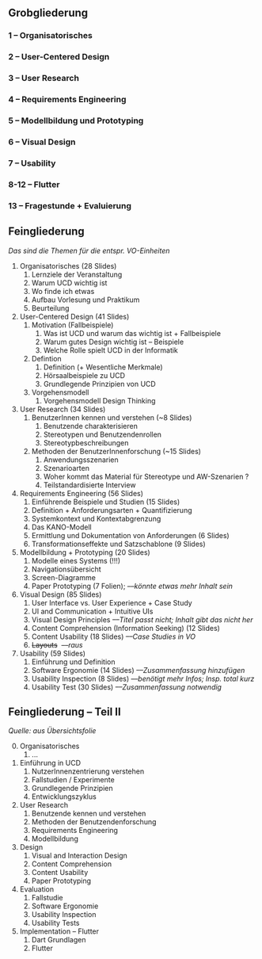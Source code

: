 ## Grobgliederung

### 1 – Organisatorisches

### 2 – User-Centered Design

### 3 – User Research

### 4 – Requirements Engineering

### 5 – Modellbildung und Prototyping

### 6 – Visual Design

### 7 – Usability 
### 8-12 – Flutter
### 13 – Fragestunde + Evaluierung



## Feingliederung
*Das sind die Themen für die entspr. VO-Einheiten*

1. Organisatorisches (28 Slides)
	1. Lernziele der Veranstaltung
	2. Warum UCD wichtig ist
	3. Wo finde ich etwas
	4. Aufbau Vorlesung und Praktikum
	5. Beurteilung
2. User-Centered Design (41 Slides)
	1. Motivation (Fallbeispiele)
		1. Was ist UCD und warum das wichtig ist + Fallbeispiele
		2. Warum gutes Design wichtig ist – Beispiele
		3. Welche Rolle spielt UCD in der Informatik
	2. Defintion
		1. Definition (+ Wesentliche Merkmale)
		2. Hörsaalbeispiele zu UCD 
		3. Grundlegende Prinzipien von UCD
	3. Vorgehensmodell
		1. Vorgehensmodell Design Thinking
3. User Research (34 Slides)
	1. BenutzerInnen kennen und verstehen (~8 Slides)
		1. Benutzende charakterisieren
		2. Stereotypen und Benutzendenrollen
		3. Stereotypbeschreibungen
	2. Methoden der BenutzerInnenforschung (~15 Slides)
		1. Anwendungsszenarien
		2. Szenarioarten
		3. Woher kommt das Material für Stereotype und AW-Szenarien ?
		4. Teilstandardisierte Interview
4. Requirements Engineering (56 Slides)
	1. Einführende Beispiele und Studien (15 Slides)
	2. Definition + Anforderungsarten + Quantifizierung
	3. Systemkontext und Kontextabgrenzung 
	4. Das KANO-Modell
	5. Ermittlung und Dokumentation von Anforderungen (6 Slides)
	6. Transformationseffekte und Satzschablone (9 Slides)
5. Modellbildung + Prototyping (20 Slides)
	1. Modelle eines Systems (!!!)
	2. Navigationsübersicht
	3. Screen-Diagramme
	4. Paper Prototyping (7 Folien); *––könnte etwas mehr Inhalt sein*
6. Visual Design (85 Slides)
	1. User Interface vs. User Experience + Case Study
	2. UI and Communication + Intuitive UIs
	3. Visual Design Principles *––Titel passt nicht; Inhalt gibt das nicht her*
	4. Content Comprehension (Information Seeking) (12 Slides)
	5. Content Usability (18 Slides) _––Case Studies in VO_
	6. ~~Layouts~~  *––raus*
7. Usability (59 Slides)
	1. Einführung und Definition
	2. Software Ergonomie (14 Slides) *––Zusammenfassung hinzufügen*
	3. Usability Inspection (8 Slides) *––benötigt mehr Infos; Insp. total kurz*
	4. Usability Test (30 Slides) *––Zusammenfassung notwendig*



## Feingliederung – Teil II

*Quelle: aus Übersichtsfolie*

0. Organisatorisches
	1. ...
1. Einführung in UCD
	1. NutzerInnenzentrierung verstehen
	2. Fallstudien / Experimente
	3. Grundlegende Prinzipien
	4. Entwicklungszyklus
2. User Research
	1. Benutzende kennen und verstehen
	2. Methoden der Benutzendenforschung
	3. Requirements Engineering
	4. Modellbildung
3. Design
	1. Visual and Interaction Design
	2. Content Comprehension
	3. Content Usability
	4. Paper Prototyping
4. Evaluation
	1. Fallstudie
	2. Software Ergonomie
	3. Usability Inspection
	4. Usability Tests
5. Implementation – Flutter
	1. Dart Grundlagen
	2. Flutter
	